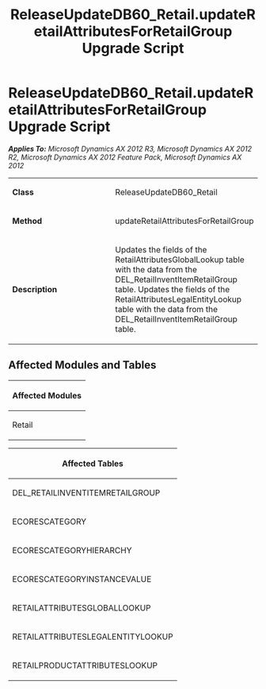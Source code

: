 ﻿---
title: ReleaseUpdateDB60_Retail.updateRetailAttributesForRetailGroup Upgrade Script
TOCTitle: ReleaseUpdateDB60_Retail.updateRetailAttributesForRetailGroup Upgrade Script
ms:assetid: 85bd4cfd-8d5d-2313-9179-209e57188ec5
ms:mtpsurl: https://msdn.microsoft.com/en-us/library/JJ686043(v=AX.60)
ms:contentKeyID: 49709494
ms.date: 05/18/2015
mtps_version: v=AX.60
---

# ReleaseUpdateDB60\_Retail.updateRetailAttributesForRetailGroup Upgrade Script 


_**Applies To:** Microsoft Dynamics AX 2012 R3, Microsoft Dynamics AX 2012 R2, Microsoft Dynamics AX 2012 Feature Pack, Microsoft Dynamics AX 2012_

<table>
<colgroup>
<col style="width: 50%" />
<col style="width: 50%" />
</colgroup>
<tbody>
<tr class="odd">
<td><p><strong>Class</strong></p></td>
<td><p>ReleaseUpdateDB60_Retail</p></td>
</tr>
<tr class="even">
<td><p><strong>Method</strong></p></td>
<td><p>updateRetailAttributesForRetailGroup</p></td>
</tr>
<tr class="odd">
<td><p><strong>Description</strong></p></td>
<td><p>Updates the fields of the RetailAttributesGlobalLookup table with the data from the DEL_RetailInventItemRetailGroup table. Updates the fields of the RetailAttributesLegalEntityLookup table with the data from the DEL_RetailInventItemRetailGroup table.</p></td>
</tr>
</tbody>
</table>


## Affected Modules and Tables

<table>
<colgroup>
<col style="width: 100%" />
</colgroup>
<thead>
<tr class="header">
<th><p>Affected Modules</p></th>
</tr>
</thead>
<tbody>
<tr class="odd">
<td><p>Retail</p></td>
</tr>
</tbody>
</table>


<table>
<colgroup>
<col style="width: 100%" />
</colgroup>
<thead>
<tr class="header">
<th><p>Affected Tables</p></th>
</tr>
</thead>
<tbody>
<tr class="odd">
<td><p>DEL_RETAILINVENTITEMRETAILGROUP</p></td>
</tr>
<tr class="even">
<td><p>ECORESCATEGORY</p></td>
</tr>
<tr class="odd">
<td><p>ECORESCATEGORYHIERARCHY</p></td>
</tr>
<tr class="even">
<td><p>ECORESCATEGORYINSTANCEVALUE</p></td>
</tr>
<tr class="odd">
<td><p>RETAILATTRIBUTESGLOBALLOOKUP</p></td>
</tr>
<tr class="even">
<td><p>RETAILATTRIBUTESLEGALENTITYLOOKUP</p></td>
</tr>
<tr class="odd">
<td><p>RETAILPRODUCTATTRIBUTESLOOKUP</p></td>
</tr>
</tbody>
</table>

  



